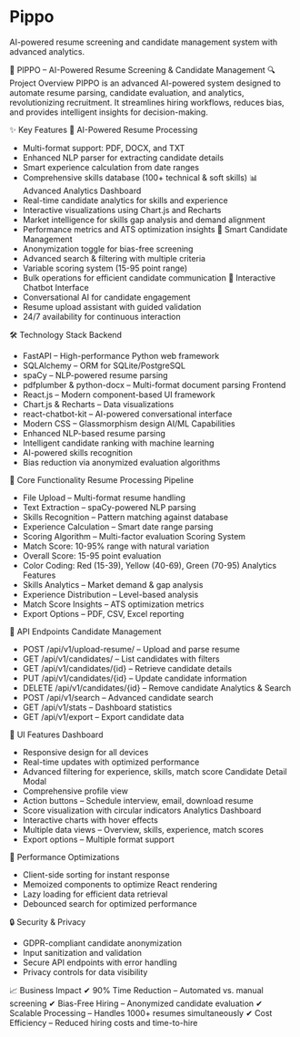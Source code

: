 # Pippo
AI-powered resume screening and candidate management system with advanced analytics.

🚀 PIPPO – AI-Powered Resume Screening & Candidate Management
🔍 Project Overview
PIPPO is an advanced AI-powered system designed to automate resume parsing, candidate evaluation, and analytics, revolutionizing recruitment. It streamlines hiring workflows, reduces bias, and provides intelligent insights for decision-making.

✨ Key Features
🤖 AI-Powered Resume Processing
- Multi-format support: PDF, DOCX, and TXT
- Enhanced NLP parser for extracting candidate details
- Smart experience calculation from date ranges
- Comprehensive skills database (100+ technical & soft skills)
📊 Advanced Analytics Dashboard
- Real-time candidate analytics for skills and experience
- Interactive visualizations using Chart.js and Recharts
- Market intelligence for skills gap analysis and demand alignment
- Performance metrics and ATS optimization insights
🎯 Smart Candidate Management
- Anonymization toggle for bias-free screening
- Advanced search & filtering with multiple criteria
- Variable scoring system (15-95 point range)
- Bulk operations for efficient candidate communication
💬 Interactive Chatbot Interface
- Conversational AI for candidate engagement
- Resume upload assistant with guided validation
- 24/7 availability for continuous interaction

🛠️ Technology Stack
Backend
- FastAPI – High-performance Python web framework
- SQLAlchemy – ORM for SQLite/PostgreSQL
- spaCy – NLP-powered resume parsing
- pdfplumber & python-docx – Multi-format document parsing
Frontend
- React.js – Modern component-based UI framework
- Chart.js & Recharts – Data visualizations
- react-chatbot-kit – AI-powered conversational interface
- Modern CSS – Glassmorphism design
AI/ML Capabilities
- Enhanced NLP-based resume parsing
- Intelligent candidate ranking with machine learning
- AI-powered skills recognition
- Bias reduction via anonymized evaluation algorithms

🎯 Core Functionality
Resume Processing Pipeline
- File Upload – Multi-format resume handling
- Text Extraction – spaCy-powered NLP parsing
- Skills Recognition – Pattern matching against database
- Experience Calculation – Smart date range parsing
- Scoring Algorithm – Multi-factor evaluation
Scoring System
- Match Score: 10-95% range with natural variation
- Overall Score: 15-95 point evaluation
- Color Coding: Red (15-39), Yellow (40-69), Green (70-95)
Analytics Features
- Skills Analytics – Market demand & gap analysis
- Experience Distribution – Level-based analysis
- Match Score Insights – ATS optimization metrics
- Export Options – PDF, CSV, Excel reporting

🔧 API Endpoints
Candidate Management
- POST /api/v1/upload-resume/ – Upload and parse resume
- GET /api/v1/candidates/ – List candidates with filters
- GET /api/v1/candidates/{id} – Retrieve candidate details
- PUT /api/v1/candidates/{id} – Update candidate information
- DELETE /api/v1/candidates/{id} – Remove candidate
Analytics & Search
- POST /api/v1/search – Advanced candidate search
- GET /api/v1/stats – Dashboard statistics
- GET /api/v1/export – Export candidate data

🎨 UI Features
Dashboard
- Responsive design for all devices
- Real-time updates with optimized performance
- Advanced filtering for experience, skills, match score
Candidate Detail Modal
- Comprehensive profile view
- Action buttons – Schedule interview, email, download resume
- Score visualization with circular indicators
Analytics Dashboard
- Interactive charts with hover effects
- Multiple data views – Overview, skills, experience, match scores
- Export options – Multiple format support

🚀 Performance Optimizations
- Client-side sorting for instant response
- Memoized components to optimize React rendering
- Lazy loading for efficient data retrieval
- Debounced search for optimized performance

🔒 Security & Privacy
- GDPR-compliant candidate anonymization
- Input sanitization and validation
- Secure API endpoints with error handling
- Privacy controls for data visibility

📈 Business Impact
✔ 90% Time Reduction – Automated vs. manual screening
✔ Bias-Free Hiring – Anonymized candidate evaluation
✔ Scalable Processing – Handles 1000+ resumes simultaneously
✔ Cost Efficiency – Reduced hiring costs and time-to-hire


